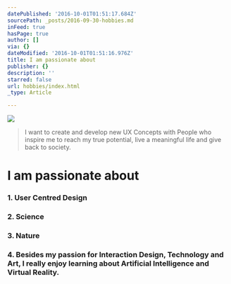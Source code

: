 ```yaml
---
datePublished: '2016-10-01T01:51:17.684Z'
sourcePath: _posts/2016-09-30-hobbies.md
inFeed: true
hasPage: true
author: []
via: {}
dateModified: '2016-10-01T01:51:16.976Z'
title: I am passionate about
publisher: {}
description: ''
starred: false
url: hobbies/index.html
_type: Article

---
```

![](https://the-grid-user-content.s3-us-west-2.amazonaws.com/718ad710-9577-40f6-9384-88f0cabd58a7.gif)

> I want to create and develop new UX Concepts with People who inspire me to reach my true potential, live a meaningful life and give back to society. 

# I am passionate about

### 1\. User Centred Design

### 2\. Science

### 3\. Nature

### 4\. Besides my passion for Interaction Design, Technology and Art, I really enjoy learning about Artificial Intelligence and Virtual Reality.